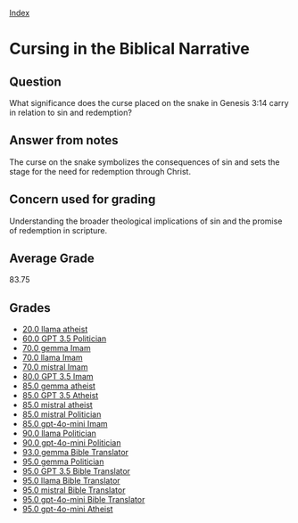 
[Index](../../index.md)
# Cursing in the Biblical Narrative
## Question
What significance does the curse placed on the snake in Genesis 3:14 carry in relation to sin and redemption?

## Answer from notes
The curse on the snake symbolizes the consequences of sin and sets the stage for the need for redemption through Christ.

## Concern used for grading
Understanding the broader theological implications of sin and the promise of redemption in scripture.

## Average Grade
83.75

## Grades
 * [20.0 llama atheist](../answers/llama_atheist/Cursing_in_the_Biblical_Narrative.md)
 * [60.0 GPT 3.5 Politician](../answers/GPT_3.5_Politician/Cursing_in_the_Biblical_Narrative.md)
 * [70.0 gemma Imam](../answers/gemma_Imam/Cursing_in_the_Biblical_Narrative.md)
 * [70.0 llama Imam](../answers/llama_Imam/Cursing_in_the_Biblical_Narrative.md)
 * [70.0 mistral Imam](../answers/mistral_Imam/Cursing_in_the_Biblical_Narrative.md)
 * [80.0 GPT 3.5 Imam](../answers/GPT_3.5_Imam/Cursing_in_the_Biblical_Narrative.md)
 * [85.0 gemma atheist](../answers/gemma_atheist/Cursing_in_the_Biblical_Narrative.md)
 * [85.0 GPT 3.5 Atheist](../answers/GPT_3.5_Atheist/Cursing_in_the_Biblical_Narrative.md)
 * [85.0 mistral atheist](../answers/mistral_atheist/Cursing_in_the_Biblical_Narrative.md)
 * [85.0 mistral Politician](../answers/mistral_Politician/Cursing_in_the_Biblical_Narrative.md)
 * [85.0 gpt-4o-mini Imam](../answers/gpt-4o-mini_Imam/Cursing_in_the_Biblical_Narrative.md)
 * [90.0 llama Politician](../answers/llama_Politician/Cursing_in_the_Biblical_Narrative.md)
 * [90.0 gpt-4o-mini Politician](../answers/gpt-4o-mini_Politician/Cursing_in_the_Biblical_Narrative.md)
 * [93.0 gemma Bible Translator](../answers/gemma_Bible_Translator/Cursing_in_the_Biblical_Narrative.md)
 * [95.0 gemma Politician](../answers/gemma_Politician/Cursing_in_the_Biblical_Narrative.md)
 * [95.0 GPT 3.5 Bible Translator](../answers/GPT_3.5_Bible_Translator/Cursing_in_the_Biblical_Narrative.md)
 * [95.0 llama Bible Translator](../answers/llama_Bible_Translator/Cursing_in_the_Biblical_Narrative.md)
 * [95.0 mistral Bible Translator](../answers/mistral_Bible_Translator/Cursing_in_the_Biblical_Narrative.md)
 * [95.0 gpt-4o-mini Bible Translator](../answers/gpt-4o-mini_Bible_Translator/Cursing_in_the_Biblical_Narrative.md)
 * [95.0 gpt-4o-mini Atheist](../answers/gpt-4o-mini_Atheist/Cursing_in_the_Biblical_Narrative.md)

